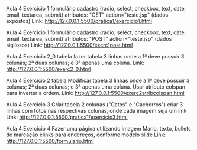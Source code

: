 Aula 4 Exercicio 1 formulário cadastro (radio, select, checkbox, text, date, email, textarea, submit) atributos: "GET" action="teste.jsp" (dados expostos)
Link: http://127.0.0.1:5500/pratica1/exercicio1.html

Aula 4 Exercicio 1 formulário cadastro (radio, select, checkbox, text, date, email, textarea, submit) atributos: "POST" action="teste.jsp" (dados sigilosos) 
Link: http://127.0.0.1:5500/exerc1post.html

Aula 4 Exercicio 2_0 tabela fazer tabela 3 linhas onde a 1ª deve possuir 3 colunas; 2ª duas colunas; e 3ª apenas uma coluna. 
Link: http://127.0.0.1:5500/exerc2_0.html

Aula 4 Exercicio 2 tabela Modificar tabela 3 linhas onde a 1ª deve possuir 3 colunas; 2ª duas colunas; e 3ª apenas uma coluna. Usar atributo colspan para inverter a ordem.
Link: http://127.0.0.1:5500/exerc2atribcolspan.html

Aula 4 Exercicio 3 Criar tabela 2 colunas ("Gatos" e "Cachorros") criar 3 linhas com fotos nas respectivas colunas, onde cada imagem seja um link
Link: http://127.0.0.1:5500/pratica1/exercicio3.html

Aula 4 Exercicio 4 Fazer uma página utilizando imagem Mario, texto, bullets de marcação elinks para endereços, conforme modelo slide
Link: http://127.0.0.1:5500/formulario.html
